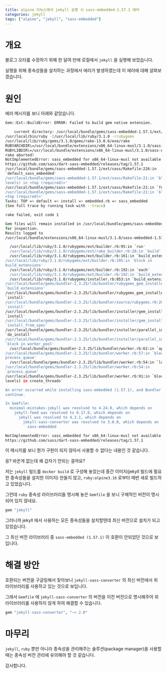 ```yaml
---
title: alpine 리눅스에서 jekyll 실행 시 sass-embedded-1.57.1 에러
categories: jekyll
tags: ["alpine", "jekyll", "sass-embedded"]
---
```


# 개요

블로그 오타를 수정하기 위해 한 달여 만에 로컬에서 `jekyll` 을 실행해 보았습니다.

실행을 위해 종속성들을 설치하는 과정에서 에러가 발생하였는데 이 에러에 대해 살펴보겠습니다.

# 원인

에러 메시지를 보니 아래와 같았습니다.

```bash
Gem::Ext::BuildError: ERROR: Failed to build gem native extension.

    current directory: /usr/local/bundle/gems/sass-embedded-1.57.1/ext/sass
/usr/local/bin/ruby -I/usr/local/lib/ruby/3.1.0 -rrubygems
/usr/local/lib/ruby/gems/3.1.0/gems/rake-13.0.6/exe/rake
RUBYARCHDIR\=/usr/local/bundle/extensions/x86_64-linux-musl/3.1.0/sass-embedded-1.57.1
RUBYLIBDIR\=/usr/local/bundle/extensions/x86_64-linux-musl/3.1.0/sass-embedded-1.57.1
rake aborted!
NotImplementedError: sass_embedded for x86_64-linux-musl not available at
https://github.com/sass/dart-sass-embedded/releases/tag/1.57.1
/usr/local/bundle/gems/sass-embedded-1.57.1/ext/sass/Rakefile:226:in
`default_sass_embedded'
/usr/local/bundle/gems/sass-embedded-1.57.1/ext/sass/Rakefile:21:in `block (2
levels) in <top (required)>'
/usr/local/bundle/gems/sass-embedded-1.57.1/ext/sass/Rakefile:21:in `fetch'
/usr/local/bundle/gems/sass-embedded-1.57.1/ext/sass/Rakefile:21:in `block in
<top (required)>'
Tasks: TOP => default => install => embedded.rb => sass_embedded
(See full trace by running task with --trace)

rake failed, exit code 1

Gem files will remain installed in /usr/local/bundle/gems/sass-embedded-1.57.1
for inspection.
Results logged to
/usr/local/bundle/extensions/x86_64-linux-musl/3.1.0/sass-embedded-1.57.1/gem_make.out

  /usr/local/lib/ruby/3.1.0/rubygems/ext/builder.rb:95:in `run'
  /usr/local/lib/ruby/3.1.0/rubygems/ext/rake_builder.rb:28:in `build'
  /usr/local/lib/ruby/3.1.0/rubygems/ext/builder.rb:161:in `build_extension'
/usr/local/lib/ruby/3.1.0/rubygems/ext/builder.rb:195:in `block in
build_extensions'
  /usr/local/lib/ruby/3.1.0/rubygems/ext/builder.rb:192:in `each'
  /usr/local/lib/ruby/3.1.0/rubygems/ext/builder.rb:192:in `build_extensions'
  /usr/local/lib/ruby/3.1.0/rubygems/installer.rb:853:in `build_extensions'
/usr/local/bundle/gems/bundler-2.3.25/lib/bundler/rubygems_gem_installer.rb:72:in
`build_extensions'
/usr/local/bundle/gems/bundler-2.3.25/lib/bundler/rubygems_gem_installer.rb:28:in
`install'
/usr/local/bundle/gems/bundler-2.3.25/lib/bundler/source/rubygems.rb:207:in
`install'
/usr/local/bundle/gems/bundler-2.3.25/lib/bundler/installer/gem_installer.rb:54:in
`install'
/usr/local/bundle/gems/bundler-2.3.25/lib/bundler/installer/gem_installer.rb:16:in
`install_from_spec'
/usr/local/bundle/gems/bundler-2.3.25/lib/bundler/installer/parallel_installer.rb:186:in
`do_install'
/usr/local/bundle/gems/bundler-2.3.25/lib/bundler/installer/parallel_installer.rb:177:in
`block in worker_pool'
  /usr/local/bundle/gems/bundler-2.3.25/lib/bundler/worker.rb:62:in `apply_func'
/usr/local/bundle/gems/bundler-2.3.25/lib/bundler/worker.rb:57:in `block in
process_queue'
  /usr/local/bundle/gems/bundler-2.3.25/lib/bundler/worker.rb:54:in `loop'
/usr/local/bundle/gems/bundler-2.3.25/lib/bundler/worker.rb:54:in
`process_queue'
/usr/local/bundle/gems/bundler-2.3.25/lib/bundler/worker.rb:91:in `block (2
levels) in create_threads'

An error occurred while installing sass-embedded (1.57.1), and Bundler cannot
continue.

In Gemfile:
  minimal-mistakes-jekyll was resolved to 4.24.0, which depends on
    jekyll-feed was resolved to 0.17.0, which depends on
      jekyll was resolved to 4.3.1, which depends on
        jekyll-sass-converter was resolved to 3.0.0, which depends on
          sass-embedded
```

```bash
NotImplementedError: sass_embedded for x86_64-linux-musl not available at
https://github.com/sass/dart-sass-embedded/releases/tag/1.57.1
```

이 메시지를 보니 뭔가 구현이 되지 않아서 사용할 수 없다는 내용인 것 같습니다.

응? 바꾼게 없는데 왜 갑자기 안되는 걸까요? 

저는 `jekyll` 빌드를 `docker build` 로 구성해 놓았는데 중간 이미지(jekyll 빌드에 필요한 종속성들을 설치한 이미지) 만들지 않고, `ruby:alpine3.16` 로부터 매번 새로 빌드하고 있었습니다.

그런데 `ruby` 종속성 라이브러리들 명시해 놓은 `Gemfile` 을 보니 구체적인 버전이 명시되어 있지 않네요.

```ruby
gem "jekyll"
```

그러니까 jekyll 에서 사용하는 모든 종속성들을 설치할텐데 최신 버전으로 설치가 되고 있었습니다. 

그 최신 버전 라이브러리 중 `sass-embedded (1.57.1)` 이 호환이 안되었던 것으로 보입니다.

# 해결 방안

호환되는 버전을 구글링해서 찾아보니 `jekyll-sass-converter` 의 최신 버전에서 위 라이브러리를 사용하고 있는 것으로 보입니다. 

그래서 `Gemfile` 에 `jekyll-sass-converter` 의 버전을 이전 버전으로 명시해주어 위 라이브러리를 사용하지 않게 하여 해결할 수 있습니다.

```ruby
gem "jekyll-sass-converter", "~> 2.0"
```

# 마무리

`jekyll`, `ruby` 뿐만 아니라 종속성을 관리해주는 솔루션(package manager)을 사용할 때는 종속성 버전 관리에 유의해야 할 것 같습니다.

감사합니다.
